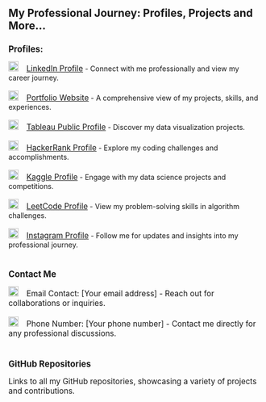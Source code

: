 <!DOCTYPE html>
<html lang='en'>
<head>
    <meta charset='UTF-8'>
    <meta name='viewport' content='width=device-width, initial-scale=1.0'>
</head>
<body>

<h1 style="font-size: 1.5em;">My Professional Journey: Profiles, Projects and More...</h1>

<h2 style="font-size: 1.2em;">Profiles:</h2>
<div>
    <img src='https://linkedin.com/favicon.ico' alt='LinkedIn Logo' width='20' height='20'> &nbsp;&nbsp; <a href='https://www.linkedin.com/in/your-profile' target='_blank' style="font-size: 1.1em;">LinkedIn Profile</a> - Connect with me professionally and view my career journey.<br><br>
    <img src='https://yourportfolio.com/logo.png' alt='Portfolio Logo' width='20' height='20'> &nbsp;&nbsp; <a href='https://yourportfolio.com/your-profile' target='_blank' style="font-size: 1.1em;">Portfolio Website</a> - A comprehensive view of my projects, skills, and experiences.<br><br>
    <img src='https://public.tableau.com/favicon.ico' alt='Tableau Logo' width='20' height='20'> &nbsp;&nbsp; <a href='https://public.tableau.com/profile/your-profile' target='_blank' style="font-size: 1.1em;">Tableau Public Profile</a> - Discover my data visualization projects.<br><br>
    <img src='https://www.hackerrank.com/favicon.ico' alt='HackerRank Logo' width='20' height='20'> &nbsp;&nbsp; <a href='https://www.hackerrank.com/your-profile' target='_blank' style="font-size: 1.1em;">HackerRank Profile</a> - Explore my coding challenges and accomplishments.<br><br>
    <img src='https://www.kaggle.com/favicon.ico' alt='Kaggle Logo' width='20' height='20'> &nbsp;&nbsp; <a href='https://www.kaggle.com/your-profile' target='_blank' style="font-size: 1.1em;">Kaggle Profile</a> - Engage with my data science projects and competitions.<br><br>
    <img src='https://leetcode.com/favicon.ico' alt='LeetCode Logo' width='20' height='20'> &nbsp;&nbsp; <a href='https://leetcode.com/your-profile' target='_blank' style="font-size: 1.1em;">LeetCode Profile</a> - View my problem-solving skills in algorithm challenges.<br><br>
    <img src='https://instagram.com/favicon.ico' alt='Instagram Logo' width='20' height='20'> &nbsp;&nbsp; <a href='https://www.instagram.com/your-profile/' target='_blank' style="font-size: 1.1em;">Instagram Profile</a> - Follow me for updates and insights into my professional journey.<br><br>
</div>

<h2 style="font-size: 1.2em;">Contact Me</h2>
<div>
    <img src='https://example.com/email-logo.png' alt='Email Logo' width='20' height='20'> &nbsp;&nbsp; <span style="font-size: 1.1em;">Email Contact: [Your email address] - Reach out for collaborations or inquiries.</span><br><br>
    <img src='https://example.com/phone-logo.png' alt='Phone Logo' width='20' height='20'> &nbsp;&nbsp; <span style="font-size: 1.1em;">Phone Number: [Your phone number] - Contact me directly for any professional discussions.</span><br><br>
</div>

<h2 style="font-size: 1.2em;">GitHub Repositories</h2>
<p style="font-size: 1.1em;">Links to all my GitHub repositories, showcasing a variety of projects and contributions.</p>

</body>
</html>
